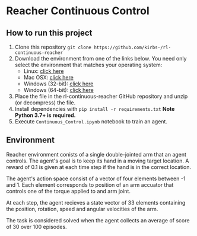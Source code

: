 # Reacher Continuous Control

## How to run this project
1. Clone this repository `git clone https://github.com/kirbs-/rl-continuous-reacher`
2. Download the environment from one of the links below.  You need only select the environment that matches your operating system:
      - Linux: [click here](https://s3-us-west-1.amazonaws.com/udacity-drlnd/P2/Reacher/one_agent/Reacher_Linux.zip)
   - Mac OSX: [click here](https://s3-us-west-1.amazonaws.com/udacity-drlnd/P2/Reacher/one_agent/Reacher.app.zip)
   - Windows (32-bit): [click here](https://s3-us-west-1.amazonaws.com/udacity-drlnd/P2/Reacher/one_agent/Reacher_Windows_x86.zip)
   - Windows (64-bit): [click here](https://s3-us-west-1.amazonaws.com/udacity-drlnd/P2/Reacher/one_agent/Reacher_Windows_x86_64.zip)
3. Place the file in the rl-continuous-reacher GitHub repository and unzip (or decompress) the file. 
4. Install dependencies with `pip install -r requirements.txt` **Note Python 3.7+ is required.**
5. Execute `Continuous_Control.ipynb` notebook to train an agent.

## Environment
Reacher environment conists of a single double-jointed arm that an agent controls. The agent's goal is to keep its hand in a moving target location. A reward of 0.1 is given at each time step if the hand is in the correct location.

The agent's action space consist of a vector of four elements between -1 and 1. Each element corresponds to position of an arm accuator that controls one of the torque applied to and arm joint. 

At each step, the agent recieves a state vector of 33 elements containing the position, rotation, speed and angular velocities of the arm. 

The task is considered solved when the agent collects an average of score of 30 over 100 episodes.

